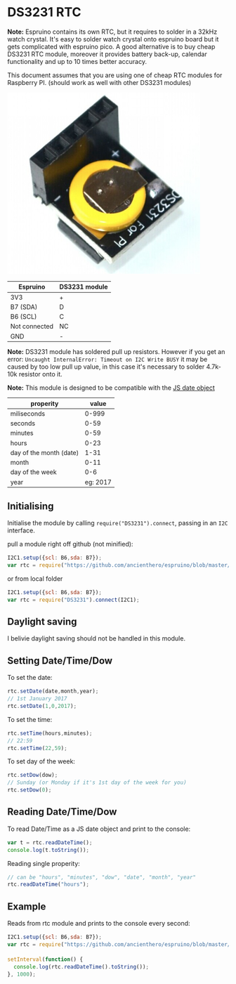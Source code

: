 <!--- Copyright (c) 2017 Paweł Hajduk based on Peter Clark module. See the file LICENSE for copying permission. -->
DS3231 RTC
=========

<!--- * KEYWORDS: Module,RTC,Real Time Clock,Clock,Time,Date -->

**Note:** Espruino contains its own RTC, but it requires to solder in a 32kHz watch crystal. It's easy to solder watch crystal onto espruino board but it gets complicated with espruino pico. A good alternative is to buy cheap DS3231 RTC module, moreover it provides battery back-up, calendar functionality and up to 10 times better accuracy.

This document assumes that you are using one of cheap RTC modules for Raspberry PI. (should work as well with other DS3231 modules)

![DS3231 RTC module](module.png)


| Espruino | DS3231 module|
|----------|------------------------------|
| 3V3 | + |
| B7 (SDA) | D |
| B6 (SCL) | C |
| Not connected | NC |
| GND | - |

**Note:** DS3231 module has soldered pull up resistors. However if you get an error: `Uncaught InternalError: Timeout on I2C Write BUSY` it may be caused by too low pull up value, in this case it's necessary to solder 4.7k-10k resistor onto it.

**Note:** This module is designed to be compatible with the [JS date object](https://www.w3schools.com/jsref/jsref_obj_date.asp)

properity| value
----| ----
miliseconds | 0-999
seconds | 0-59
minutes | 0-59
hours | 0-23
day of the month (date) | 1-31
month | 0-11
day of the week | 0-6
year | eg: 2017

Initialising
------------

Initialise the module by calling `require("DS3231").connect`, passing in an `I2C` interface.

pull a module right off github (not minified):

```Javascript
I2C1.setup({scl: B6,sda: B7});
var rtc = require("https://github.com/ancienthero/espruino/blob/master/modules/DS3231/DS3231.js").connect(I2C1);
```
or from local folder

```Javascript
I2C1.setup({scl: B6,sda: B7});
var rtc = require("DS3231").connect(I2C1);
```

Daylight saving
---------------

I belivie daylight saving should not be handled in this module.


Setting Date/Time/Dow
-----------------

To set the date:
```Javascript
rtc.setDate(date,month,year);
// 1st January 2017
rtc.setDate(1,0,2017);
```

To set the time:
```Javascript
rtc.setTime(hours,minutes);
// 22:59
rtc.setTime(22,59);
```

To set day of the week:
```Javascript
rtc.setDow(dow);
// Sunday (or Monday if it's 1st day of the week for you)
rtc.setDow(0);
```

Reading Date/Time/Dow
-----------------

To read Date/Time as a JS date object and print to the console:
```Javascript
var t = rtc.readDateTime();
console.log(t.toString());
```

Reading single properity:
```Javascript
// can be "hours", "minutes", "dow", "date", "month", "year"
rtc.readDateTime("hours");
```

Example
-----------------

Reads from rtc module and prints to the console every second:

```Javascript
I2C1.setup({scl: B6,sda: B7});
var rtc = require("https://github.com/ancienthero/espruino/blob/master/modules/DS3231/DS3231.js").connect(I2C1);

setInterval(function() {
  console.log(rtc.readDateTime().toString());
}, 1000);
```
